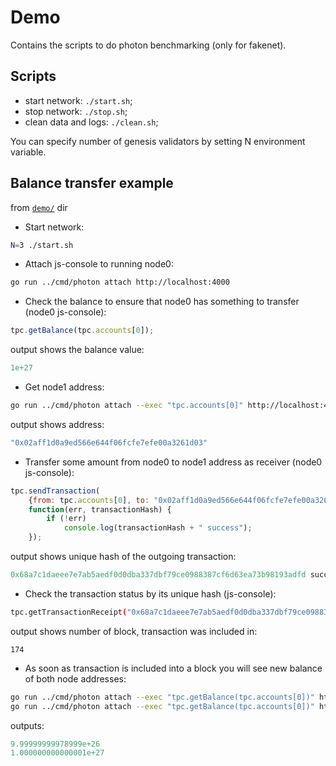 # Demo

Contains the scripts to do photon benchmarking (only for fakenet).

## Scripts

  - start network: `./start.sh`;
  - stop network: `./stop.sh`;
  - clean data and logs: `./clean.sh`;

You can specify number of genesis validators by setting N environment variable.

## Balance transfer example

from [`demo/`](./demo/) dir

* Start network:
```sh
N=3 ./start.sh
```

* Attach js-console to running node0:
```sh
go run ../cmd/photon attach http://localhost:4000
```

* Check the balance to ensure that node0 has something to transfer (node0 js-console):
```js
tpc.getBalance(tpc.accounts[0]);
```
 
 output shows the balance value:
```js
1e+27
```

* Get node1 address:
```sh
go run ../cmd/photon attach --exec "tpc.accounts[0]" http://localhost:4001
```
 output shows address:
```js
"0x02aff1d0a9ed566e644f06fcfe7efe00a3261d03"
```

* Transfer some amount from node0 to node1 address as receiver (node0 js-console):
```js
tpc.sendTransaction(
	{from: tpc.accounts[0], to: "0x02aff1d0a9ed566e644f06fcfe7efe00a3261d03", value:  "1000000000"},
	function(err, transactionHash) {
        if (!err)
            console.log(transactionHash + " success");
    });
```
 output shows unique hash of the outgoing transaction:
```js
0x68a7c1daeee7e7ab5aedf0d0dba337dbf79ce0988387cf6d63ea73b98193adfd success
```

* Check the transaction status by its unique hash (js-console):
```sh
tpc.getTransactionReceipt("0x68a7c1daeee7e7ab5aedf0d0dba337dbf79ce0988387cf6d63ea73b98193adfd").blockNumber
```
 output shows number of block, transaction was included in:
```
174
```

* As soon as transaction is included into a block you will see new balance of both node addresses:
```sh
go run ../cmd/photon attach --exec "tpc.getBalance(tpc.accounts[0])" http://localhost:4000
go run ../cmd/photon attach --exec "tpc.getBalance(tpc.accounts[0])" http://localhost:4001
```
 outputs:
```js
9.99999999978999e+26
1.000000000000001e+27
```
